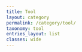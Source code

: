 ```yaml
---
title: Tool
layout: category
permalink: /category/tool/
taxonomy: tool
entries_layout: list
classes: wide
---
```

